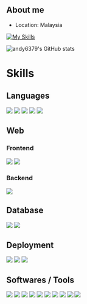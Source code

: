 ## About me
- Location: Malaysia


[![My Skills](https://skillicons.dev/icons?i=typescript,vue,go)](https://skillicons.dev)

<!-- ## Links
<p align="center">
  <samp>
  </samp>
</p> -->

![andy6379's GitHub stats](https://github-readme-stats.vercel.app/api?username=andy6379&show_icons=true&theme=tokyonight)

# Skills
## Languages
![](https://img.shields.io/badge/-HTML-E34F26?style=for-the-badge&logo=html5&logoColor=white)
![](https://img.shields.io/badge/CSS3-1572B6?style=for-the-badge&logo=css3&logoColor=white)
![](https://img.shields.io/badge/JavaScript-F7DF1E?style=for-the-badge&logo=javascript&logoColor=white)
![](https://img.shields.io/badge/TypeScript-007ACC?style=for-the-badge&logo=typescript&logoColor=white)
![](https://img.shields.io/badge/-GO-00ADD8?style=for-the-badge&logo=go&logoColor=white)

## Web
### Frontend
![](https://img.shields.io/badge/Vue.js-35495E?style=for-the-badge&logo=vue.js&logoColor=4FC08D)
![](https://img.shields.io/badge/Tailwind_CSS-38B2AC?style=for-the-badge&logo=tailwind-css&logoColor=white)

### Backend
![](https://img.shields.io/badge/-GO-00ADD8?style=for-the-badge&logo=go&logoColor=white)

## Database
![](https://img.shields.io/badge/MySQL-00000F?style=for-the-badge&logo=mysql&logoColor=white)
![](https://img.shields.io/badge/MongoDB-4EA94B?style=for-the-badge&logo=mongodb&logoColor=white)

## Deployment
![](https://img.shields.io/badge/GitHub-100000?style=for-the-badge&logo=github&logoColor=white)
![](https://img.shields.io/badge/-Git-F05032?style=for-the-badge&logo=git&logoColor=white)
![](https://img.shields.io/badge/-Docker-2496ED?style=for-the-badge&logo=docker&logoColor=white)

## Softwares / Tools
![](https://img.shields.io/badge/-elastic-005571?style=for-the-badge&logo=elastic&logoColor=white)
![](https://img.shields.io/badge/-Figma-F24E1E?style=for-the-badge&logo=figma&logoColor=white)
![](https://img.shields.io/badge/-VS%20Code-007ACC?style=for-the-badge&logo=visual%20studio%20code&logoColor=white)
![](https://img.shields.io/badge/-goland-000000?style=for-the-badge&logo=goland&logoColor=white)
![](https://img.shields.io/badge/-adobe%20Xd-FF61F6?style=for-the-badge&logo=adobeXd&logoColor=white)
![](https://img.shields.io/badge/-adoben%20auditio-9999FF?style=for-the-badge&logo=adobeaudition&logoColor=white)
![](https://img.shields.io/badge/-adobe%20illustrator-FF9A00?style=for-the-badge&logo=adobeillustrator&logoColor=white)
![](https://img.shields.io/badge/-Adobe%20Photoshop-31A8FF?style=for-the-badge&logo=adobe%20photoshop&logoColor=white)
![](https://img.shields.io/badge/-Adobe%20Premiere%20Pro-9999FF?style=for-the-badge&logo=adobe%20premiere%20pro&logoColor=white)
![](https://img.shields.io/badge/-Adobe%20After%20Effects-9999FF?style=for-the-badge&logo=adobe%20after%20effects&logoColor=white)
